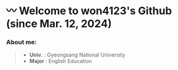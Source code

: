 # 〰️ Welcome to won4123's Github (since Mar. 12, 2024)

### **About me:**
>* **Univ.** : Gyeongsang National University
>* **Major** : English Education
